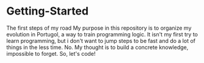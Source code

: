 # Getting-Started
The first steps of my road
My purpose in this repository is to organize my evolution in Portugol, a way to train programming logic.
It isn't my first try to learn programming, but i don't want to jump steps to be fast and do a lot of things in the less time.
No. My thought is to build a concrete knowledge, impossible to forget. So, let's code!
